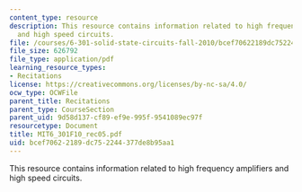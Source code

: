 ```yaml
---
content_type: resource
description: This resource contains information related to high frequency amplifiers
  and high speed circuits.
file: /courses/6-301-solid-state-circuits-fall-2010/bcef70622189dc752244377de8b95aa1_MIT6_301F10_rec05.pdf
file_size: 626792
file_type: application/pdf
learning_resource_types:
- Recitations
license: https://creativecommons.org/licenses/by-nc-sa/4.0/
ocw_type: OCWFile
parent_title: Recitations
parent_type: CourseSection
parent_uid: 9d58d137-cf89-ef9e-995f-9541089ec97f
resourcetype: Document
title: MIT6_301F10_rec05.pdf
uid: bcef7062-2189-dc75-2244-377de8b95aa1
---
```

This resource contains information related to high frequency amplifiers and high speed circuits.